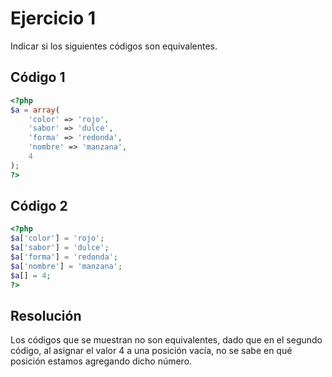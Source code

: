 # Ejercicio 1

Indicar si los siguientes códigos son equivalentes.

## Código 1

```php
<?php
$a = array(
    'color' => 'rojo',
    'sabor' => 'dulce',
    'forma' => 'redonda',
    'nombre' => 'manzana',
    4
);
?>
```

## Código 2

```php
<?php
$a['color'] = 'rojo';
$a['sabor'] = 'dulce';
$a['forma'] = 'redonda';
$a['nombre'] = 'manzana';
$a[] = 4;
?>
```

## Resolución

Los códigos que se muestran no son equivalentes, dado que en el segundo código, al asignar el valor 4 a una posición vacía, no se sabe en qué posición estamos agregando dicho número.
